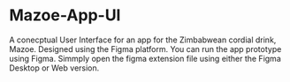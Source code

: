 # Mazoe-App-UI
A conecptual User Interface for an app for the Zimbabwean cordial drink, Mazoe. Designed using the Figma platform.
You can run the app prototype using Figma. Simmply open the figma extension file using either the Figma Desktop or Web version. 
